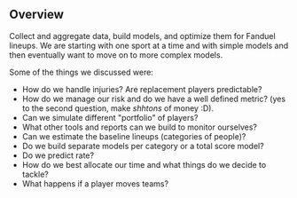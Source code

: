## Overview

Collect and aggregate data, build models, and optimize them for Fanduel lineups.  We are starting with one sport at a time and with simple models and then eventually want to move on to more complex models.

Some of the things we discussed were:
- How do we handle injuries? Are replacement players predictable?
- How do we manage our risk and do we have a well defined metric? (yes to the second question, make *shhtons* of money :D).
- Can we simulate different "portfolio" of players?
- What other tools and reports can we build to monitor ourselves?
- Can we estimate the baseline lineups (categories of people)?
- Do we build separate models per category or a total score model?
- Do we predict rate? 
- How do we best allocate our time and what things do we decide to tackle?
- What happens if a player moves teams?
